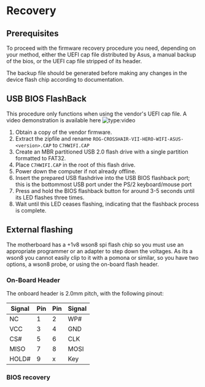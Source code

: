 # Recovery

## Prerequisites

To proceed with the firmware recovery procedure you need, depending on your method,
either the UEFI cap file distributed by Asus, a manual backup of the bios, or the
UEFI cap file stripped of its header.

The backup file should be generated before making any changes in the device flash
chip according to documentation.

## USB BIOS FlashBack

This procedure only functions when using the vendor's UEFI cap file.
A video demonstration is available here ![type:video](https://www.youtube.com/embed/FPyElZcsW6o)

1. Obtain a copy of the vendor firmware.
2. Extract the zipfile and rename `ROG-CROSSHAIR-VII-HERO-WIFI-ASUS-<version>.CAP`
to `C7HWIFI.CAP`
3. Create an MBR partitioned USB 2.0 flash drive with a single partition formatted
to FAT32.
4. Place `C7HWIFI.CAP` in the root of this flash drive.
5. Power down the computer if not already offline.
6. Insert the prepared USB flashdrive into the USB BIOS flashback port; this is
the bottommost USB port under the PS/2 keyboard/mouse port
7. Press and hold the BIOS flashback button for around 3-5 seconds until its LED
flashes three times.
8. Wait until this LED ceases flashing, indicating that the flashback process is
complete.

## External flashing

The motherboard has a +1v8 wson8 spi flash chip so you must use an appropriate programmer
or an adapter to step down the voltages. As its a wson8 you cannot easily clip to it
with a pomona or similar, so you have two options, a wson8 probe, or using the on-board flash header.

### On-Board Header
The onboard header is 2.0mm pitch, with the following pinout:

|Signal|Pin|Pin|Signal|
|------|---|---|------|
|NC    | 1 | 2 |WP#   |
|VCC   | 3 | 4 |GND   |
|CS#   | 5 | 6 |CLK   |
|MISO  | 7 | 8 |MOSI  |
|HOLD# | 9 | x |Key   |

### BIOS recovery
